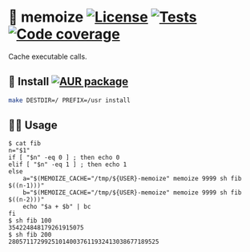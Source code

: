 :floppy_disk: memoize
[![License](https://img.shields.io/github/license/aureooms/memoize.svg?style=flat)](https://raw.githubusercontent.com/aureooms/memoize/main/LICENSE)
[![Tests](https://img.shields.io/github/workflow/status/aureooms/memoize/ci:test?event=push&label=tests)](https://github.com/aureooms/memoize/actions/workflows/ci:test.yml?query=branch:main)
[![Code coverage](https://img.shields.io/codecov/c/github/aureooms/memoize.svg)](https://codecov.io/gh/aureooms/memoize)
==

Cache executable calls.

## :minidisc: Install [![AUR package](https://img.shields.io/aur/version/memoize)](https://aur.archlinux.org/packages/memoize)

```sh
make DESTDIR=/ PREFIX=/usr install
```

## :woman_astronaut: Usage

```shell
$ cat fib
n="$1"
if [ "$n" -eq 0 ] ; then echo 0
elif [ "$n" -eq 1 ] ; then echo 1
else
	a="$(MEMOIZE_CACHE="/tmp/${USER}-memoize" memoize 9999 sh fib $((n-1)))"
	b="$(MEMOIZE_CACHE="/tmp/${USER}-memoize" memoize 9999 sh fib $((n-2)))"
	echo "$a + $b" | bc
fi
$ sh fib 100
354224848179261915075
$ sh fib 200
280571172992510140037611932413038677189525
```
